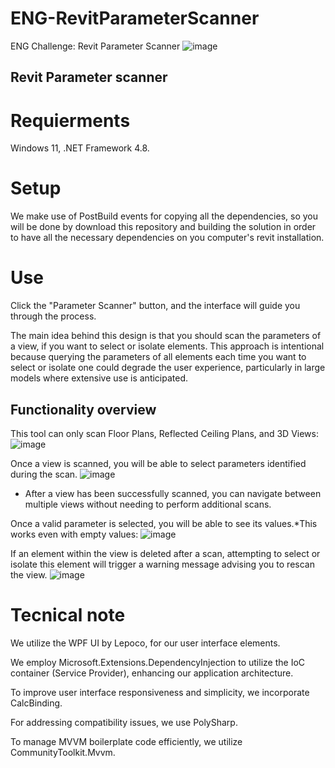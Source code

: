 # ENG-RevitParameterScanner
ENG Challenge: Revit Parameter Scanner
![image](https://github.com/miguelt21jm/ENG-RevitParameterScanner/assets/101025223/9d82a730-6843-49d2-a2ec-77107a222169)

## Revit Parameter scanner
# Requierments
Windows 11, .NET Framework 4.8.

# Setup
We make use of PostBuild events for copying all the dependencies, so you will be done by download this repository and building the solution in order to have all the necessary dependencies on you computer's revit installation.

# Use
Click the "Parameter Scanner" button, and the interface will guide you through the process. 

The main idea behind this design is that you should scan the parameters of a view, if you want to select or isolate elements. This approach is intentional because querying the parameters of all elements each time you want to select or isolate one could degrade the user experience, particularly in large models where extensive use is anticipated.

## Functionality overview
This tool can only scan Floor Plans, Reflected Ceiling Plans, and 3D Views:
![image](https://github.com/miguelt21jm/ENG-RevitParameterScanner/assets/101025223/6673859d-0caa-4a49-9eb1-ad01cb658981)


Once a view is scanned, you will be able to select parameters identified during the scan.
![image](https://github.com/miguelt21jm/ENG-RevitParameterScanner/assets/101025223/26a77f57-4cfc-46f7-9960-1a80798fc437)

* After a view has been successfully scanned, you can navigate between multiple views without needing to perform additional scans.


Once a valid parameter is selected, you will be able to see its values.*This works even with empty values:
![image](https://github.com/miguelt21jm/ENG-RevitParameterScanner/assets/101025223/363eb634-2126-4fc5-942c-b1e74cae76dc)

If an element within the view is deleted after a scan, attempting to select or isolate this element will trigger a warning message advising you to rescan the view.
![image](https://github.com/miguelt21jm/ENG-RevitParameterScanner/assets/101025223/e286525d-fc94-442e-a19b-734b8a4d4dac)

# Tecnical note
We utilize the WPF UI by Lepoco, for our user interface elements.

We employ Microsoft.Extensions.DependencyInjection to utilize the IoC container (Service Provider), enhancing our application architecture.

To improve user interface responsiveness and simplicity, we incorporate CalcBinding.

For addressing compatibility issues, we use PolySharp.

To manage MVVM boilerplate code efficiently, we utilize CommunityToolkit.Mvvm.
